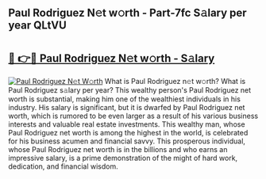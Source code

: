 ## Paul Rodriguez N𝚎t w𝚘rth - Part-7fc S𝚊lary per year QLtVU

# <h2><a href="http://gc1z46p.nevu.top/?p=Paul+Rodriguez">🔗 👉🔴 Paul Rodriguez N𝚎t w𝚘rth - S𝚊lary</a></h2>

[![Paul Rodriguez N𝚎t W𝚘rth](https://i.imgur.com/Oavwk0R.jpeg)](http://gc1z46p.nevu.top/?p=Paul+Rodriguez)
What is Paul Rodriguez n𝚎t w𝚘rth? What is Paul Rodriguez s𝚊lary per year?
This wealthy person's Paul Rodriguez net worth is substantial, making him one of the wealthiest individuals in his industry. His salary is significant, but it is dwarfed by Paul Rodriguez net worth, which is rumored to be even larger as a result of his various business interests and valuable real estate investments. This wealthy man, whose Paul Rodriguez net worth is among the highest in the world, is celebrated for his business acumen and financial savvy. This prosperous individual, whose Paul Rodriguez net worth is in the billions and who earns an impressive salary, is a prime demonstration of the might of hard work, dedication, and financial wisdom.
